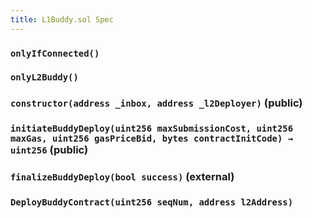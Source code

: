 ```yaml
---
title: L1Buddy.sol Spec
---
```


### `onlyIfConnected()`

### `onlyL2Buddy()`

### `constructor(address _inbox, address _l2Deployer)` (public)

### `initiateBuddyDeploy(uint256 maxSubmissionCost, uint256 maxGas, uint256 gasPriceBid, bytes contractInitCode) → uint256` (public)

### `finalizeBuddyDeploy(bool success)` (external)

### `DeployBuddyContract(uint256 seqNum, address l2Address)`
